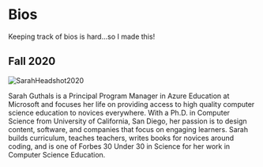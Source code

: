 # Bios

Keeping track of bios is hard...so I made this!

## Fall 2020

![SarahHeadshot2020](https://github.com/sguthals/talkswithdrg/blob/main/media/SarahGuthals2020.jpg?raw=true)

Sarah Guthals is a Principal Program Manager in Azure Education at Microsoft and focuses her life on providing access to high quality computer science 
education to novices everywhere. With a Ph.D. in Computer Science from University of California, San Diego, her passion is to design content, software, and 
companies that focus on engaging learners. Sarah builds curriculum, teaches teachers, writes books for novices around coding, and is one of Forbes 30 Under 30 
in Science for her work in Computer Science Education.

